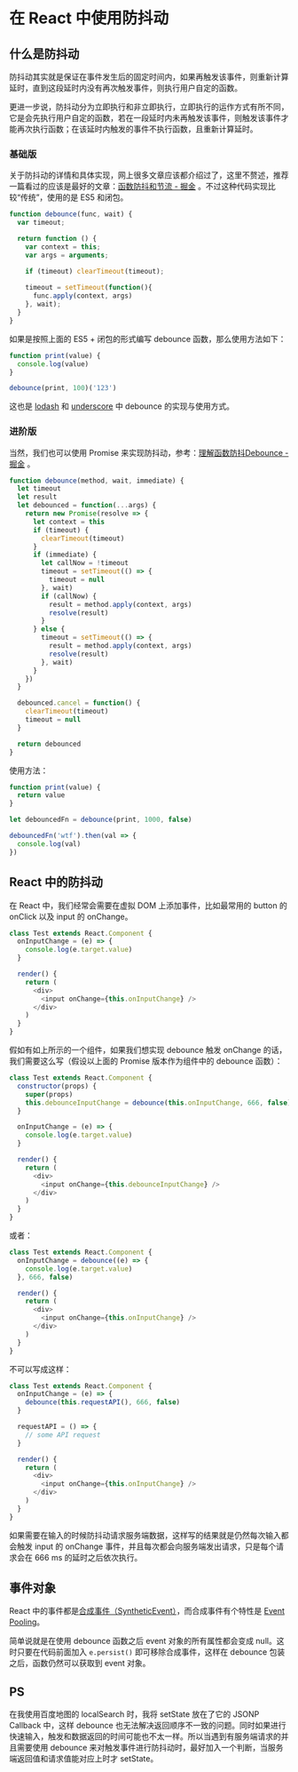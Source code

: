 # 在 React 中使用防抖动

## 什么是防抖动

防抖动其实就是保证在事件发生后的固定时间内，如果再触发该事件，则重新计算延时，直到这段延时内没有再次触发事件，则执行用户自定的函数。

更进一步说，防抖动分为立即执行和非立即执行，立即执行的运作方式有所不同，它是会先执行用户自定的函数，若在一段延时内未再触发该事件，则触发该事件才能再次执行函数；在该延时内触发的事件不执行函数，且重新计算延时。

### 基础版

关于防抖动的详情和具体实现，网上很多文章应该都介绍过了，这里不赘述，推荐一篇看过的应该是最好的文章：[函数防抖和节流 - 掘金](https://juejin.im/post/5b651dc15188251aa30c8669) 。不过这种代码实现比较“传统”，使用的是 ES5 和闭包。

```JavaScript
function debounce(func, wait) {
  var timeout;

  return function () {
    var context = this;
    var args = arguments;

    if (timeout) clearTimeout(timeout);
    
    timeout = setTimeout(function(){
      func.apply(context, args)
    }, wait);
  }
}
```

如果是按照上面的 ES5 + 闭包的形式编写 debounce 函数，那么使用方法如下：

```JavaScript
function print(value) {
  console.log(value)
}

debounce(print, 100)('123')
```

这也是 [lodash](https://github.com/lodash/lodash/blob/4ea8c2ec249be046a0f4ae32539d652194caf74f/debounce.js) 和 [underscore](https://github.com/jashkenas/underscore/blob/d5fe0fd4060f13b40608cb9d92eda6d857e8752c/underscore.js#L887) 中 debounce 的实现与使用方式。

### 进阶版

当然，我们也可以使用 Promise 来实现防抖动，参考：[理解函数防抖Debounce - 掘金](https://juejin.im/post/5bdb155b5188257f62136ce8) 。

```JavaScript
function debounce(method, wait, immediate) {
  let timeout
  let result
  let debounced = function(...args) {
    return new Promise(resolve => {
      let context = this
      if (timeout) {
        clearTimeout(timeout)
      }
      if (immediate) {
        let callNow = !timeout
        timeout = setTimeout(() => {
          timeout = null
        }, wait)
        if (callNow) {
          result = method.apply(context, args)
          resolve(result)
        }
      } else {
        timeout = setTimeout(() => {
          result = method.apply(context, args)
          resolve(result)
        }, wait)
      }
    })
  }

  debounced.cancel = function() {
    clearTimeout(timeout)
    timeout = null
  }

  return debounced
}
```

使用方法：

```JavaScript
function print(value) {
  return value
}

let debouncedFn = debounce(print, 1000, false)

debouncedFn('wtf').then(val => {
  console.log(val)
})
```

## React 中的防抖动

在 React 中，我们经常会需要在虚拟 DOM 上添加事件，比如最常用的 button 的 onClick 以及 input 的 onChange。

```JavaScript
class Test extends React.Component {
  onInputChange = (e) => {
    console.log(e.target.value)
  }

  render() {
    return (
      <div>
        <input onChange={this.onInputChange} />
      </div>
    )
  }
}
```

假如有如上所示的一个组件，如果我们想实现 debounce 触发 onChange 的话，我们需要这么写（假设以上面的 Promise 版本作为组件中的 debounce 函数）：

```JavaScript
class Test extends React.Component {
  constructor(props) {
    super(props)
    this.debounceInputChange = debounce(this.onInputChange, 666, false)
  }

  onInputChange = (e) => {
    console.log(e.target.value)
  }

  render() {
    return (
      <div>
        <input onChange={this.debounceInputChange} />
      </div>
    )
  }
}
```

或者：

```JavaScript
class Test extends React.Component {
  onInputChange = debounce((e) => {
    console.log(e.target.value)
  }, 666, false)

  render() {
    return (
      <div>
        <input onChange={this.onInputChange} />
      </div>
    )
  }
}
```

不可以写成这样：

```JavaScript
class Test extends React.Component {
  onInputChange = (e) => {
    debounce(this.requestAPI(), 666, false)
  }

  requestAPI = () => {
    // some API request
  }

  render() {
    return (
      <div>
        <input onChange={this.onInputChange} />
      </div>
    )
  }
}
```

如果需要在输入的时候防抖动请求服务端数据，这样写的结果就是仍然每次输入都会触发 input 的 onChange 事件，并且每次都会向服务端发出请求，只是每个请求会在 666 ms 的延时之后依次执行。

## 事件对象

React 中的事件都是[合成事件（SyntheticEvent）](https://reactjs.org/docs/events.html)，而合成事件有个特性是 [Event Pooling](https://reactjs.org/docs/events.html#event-pooling)。

简单说就是在使用 debounce 函数之后 event 对象的所有属性都会变成 null。这时只要在代码前面加入 `e.persist()` 即可移除合成事件，这样在 debounce 包装之后，函数仍然可以获取到 event 对象。

## PS

在我使用百度地图的 localSearch 时，我将 setState 放在了它的 JSONP Callback 中，这样 debounce 也无法解决返回顺序不一致的问题。同时如果进行快速输入，触发和数据返回的时间可能也不太一样。所以当遇到有服务端请求的并且需要使用 debounce 来对触发事件进行防抖动时，最好加入一个判断，当服务端返回值和请求值能对应上时才 setState。
